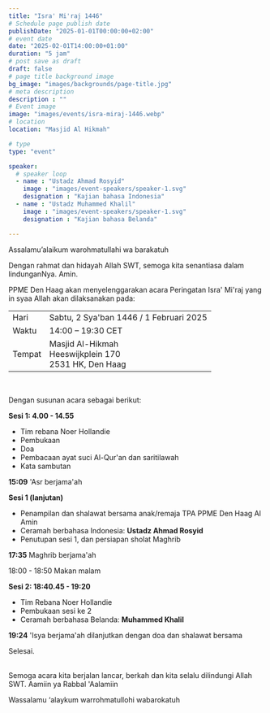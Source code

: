 ```yaml
---
title: "Isra' Mi'raj 1446"
# Schedule page publish date
publishDate: "2025-01-01T00:00:00+02:00"
# event date
date: "2025-02-01T14:00:00+01:00"
duration: "5 jam"
# post save as draft
draft: false
# page title background image
bg_image: "images/backgrounds/page-title.jpg"
# meta description
description : ""
# Event image
image: "images/events/isra-miraj-1446.webp"
# location
location: "Masjid Al Hikmah"

# type
type: "event"

speaker:
  # speaker loop
  - name : "Ustadz Ahmad Rosyid"
    image : "images/event-speakers/speaker-1.svg"
    designation : "Kajian bahasa Indonesia"
  - name : "Ustadz Muhammed Khalil"
    image : "images/event-speakers/speaker-1.svg"
    designation : "Kajian bahasa Belanda"

---
```


Assalamu’alaikum warohmatullahi wa barakatuh

Dengan rahmat dan hidayah Allah SWT, semoga kita senantiasa dalam lindunganNya. Amin.

PPME Den Haag akan menyelenggarakan acara Peringatan Isra' Mi'raj yang in syaa Allah akan dilaksanakan pada:
<table>
<tr>
<td>Hari</td><td>Sabtu, 2 Sya'ban 1446 / 1 Februari 2025</td>
<tr><td>Waktu</td><td>14:00 – 19:30 CET</td>
<tr><td>Tempat</td><td>Masjid Al-Hikmah<br/>Heeswijkplein 170<br/>2531 HK, Den Haag</td>
</table>

<br/>

Dengan susunan acara sebagai berikut:

**Sesi 1: 4.00 - 14.55**

- Tim rebana Noer Hollandie
- Pembukaan
- Doa
- Pembacaan ayat suci Al-Qur'an dan saritilawah
- Kata sambutan

**15:09** 'Asr berjama'ah 

**Sesi 1 (lanjutan)**

- Penampilan dan shalawat bersama anak/remaja TPA PPME Den Haag Al Amin
- Ceramah berbahasa Indonesia: **Ustadz Ahmad Rosyid**
- Penutupan sesi 1, dan persiapan sholat Maghrib

**17:35** Maghrib berjama'ah

18:00 - 18:50 Makan malam


**Sesi 2: 18:40.45 - 19:20**

- Tim Rebana Noer Hollandie
- Pembukaan sesi ke 2
- Ceramah berbahasa Belanda: **Muhammed Khalil**


**19:24** 'Isya berjama'ah dilanjutkan dengan doa dan shalawat bersama

Selesai.
<br/>
<br/>

Semoga acara kita berjalan lancar, berkah dan kita selalu dilindungi Allah SWT. 
Aamiin ya Rabbal 'Aalamiin



Wassalamu ‘alaykum warrohmatullohi wabarokatuh